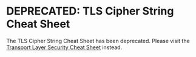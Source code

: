 # DEPRECATED: TLS Cipher String Cheat Sheet 
The TLS Cipher String Cheat Sheet has been deprecated. 
Please visit the [Transport Layer Security Cheat Sheet](Transport_Layer_Security_Cheat_Sheet.html.md) instead.
